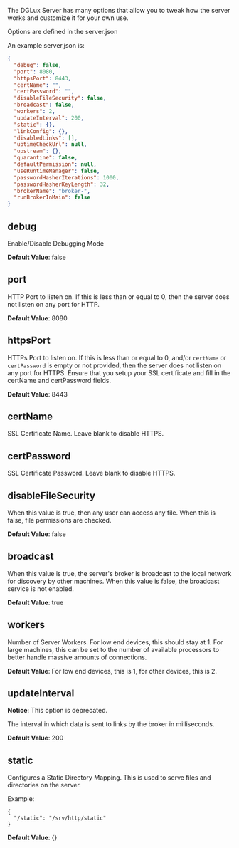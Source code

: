 The DGLux Server has many options that allow you to tweak how the server works and customize it for your own use.

Options are defined in the server.json

An example server.json is:

```json
{
  "debug": false,
  "port": 8080,
  "httpsPort": 8443,
  "certName": "",
  "certPassword": "",
  "disableFileSecurity": false,
  "broadcast": false,
  "workers": 2,
  "updateInterval": 200,
  "static": {},
  "linkConfig": {},
  "disabledLinks": [],
  "uptimeCheckUrl": null,
  "upstream": {},
  "quarantine": false,
  "defaultPermission": null,
  "useRuntimeManager": false,
  "passwordHasherIterations": 1000,
  "passwordHasherKeyLength": 32,
  "brokerName": "broker-",
  "runBrokerInMain": false
}
```

## debug

Enable/Disable Debugging Mode

**Default Value**: false

## port

HTTP Port to listen on. If this is less than or equal to 0, then the server does not listen on any port for HTTP.

**Default Value**: 8080

## httpsPort

HTTPs Port to listen on. If this is less than or equal to 0, and/or `certName` or `certPassword` is empty or not provided, then the server does not listen on any port for HTTPS. Ensure that you setup your SSL certificate and fill in the certName and certPassword fields.

**Default Value**: 8443

## certName

SSL Certificate Name. Leave blank to disable HTTPS.

## certPassword

SSL Certificate Password. Leave blank to disable HTTPS.

## disableFileSecurity

When this value is true, then any user can access any file. When this is false, file permissions are checked.

**Default Value**: false

## broadcast

When this value is true, the server's broker is broadcast to the local network for discovery by other machines. When this value is false, the broadcast service is not enabled.

**Default Value**: true

## workers

Number of Server Workers. For low end devices, this should stay at 1. For large machines, this can be set to the number of available processors to better handle massive amounts of connections.

**Default Value**: For low end devices, this is 1, for other devices, this is 2.

## updateInterval

**Notice**: This option is deprecated.

The interval in which data is sent to links by the broker in milliseconds.

**Default Value**: 200

## static

Configures a Static Directory Mapping. This is used to serve files and directories on the server.

Example:

```
{
  "/static": "/srv/http/static"
}
```

**Default Value**: {}
